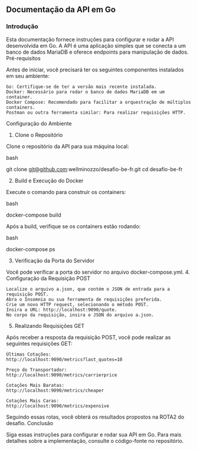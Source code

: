 ## Documentação da API em Go
### Introdução

Esta documentação fornece instruções para configurar e rodar a API desenvolvida em Go. A API é uma aplicação simples que se conecta a um banco de dados MariaDB e oferece endpoints para manipulação de dados.
Pré-requisitos

Antes de iniciar, você precisará ter os seguintes componentes instalados em seu ambiente:

    Go: Certifique-se de ter a versão mais recente instalada.
    Docker: Necessário para rodar o banco de dados MariaDB em um container.
    Docker Compose: Recomendado para facilitar a orquestração de múltiplos containers.
    Postman ou outra ferramenta similar: Para realizar requisições HTTP.

Configuração do Ambiente
1. Clone o Repositório

Clone o repositório da API para sua máquina local:

bash

git clone git@github.com:wellminozzo/desafio-be-fr.git
cd desafio-be-fr

2. Build e Execução do Docker

Execute o comando para construir os containers:

bash

docker-compose build

Após a build, verifique se os containers estão rodando:

bash

docker-compose ps

3. Verificação da Porta do Servidor

Você pode verificar a porta do servidor no arquivo docker-compose.yml.
4. Configuração da Requisição POST

    Localize o arquivo a.json, que contém o JSON de entrada para a requisição POST.
    Abra o Insomnia ou sua ferramenta de requisições preferida.
    Crie um novo HTTP request, selecionando o método POST.
    Insira a URL: http://localhost:9090/quote.
    No corpo da requisição, insira o JSON do arquivo a.json.

5. Realizando Requisições GET

Após receber a resposta da requisição POST, você pode realizar as seguintes requisições GET:

    Últimas Cotações:
    http://localhost:9090/metrics?last_quotes=10

    Preço do Transportador:
    http://localhost:9090/metrics/carrierprice

    Cotações Mais Baratas:
    http://localhost:9090/metrics/cheaper

    Cotações Mais Caras:
    http://localhost:9090/metrics/expensive

Seguindo essas rotas, você obterá os resultados propostos na ROTA2 do desafio.
Conclusão

Siga essas instruções para configurar e rodar sua API em Go. Para mais detalhes sobre a implementação, consulte o código-fonte no repositório.
